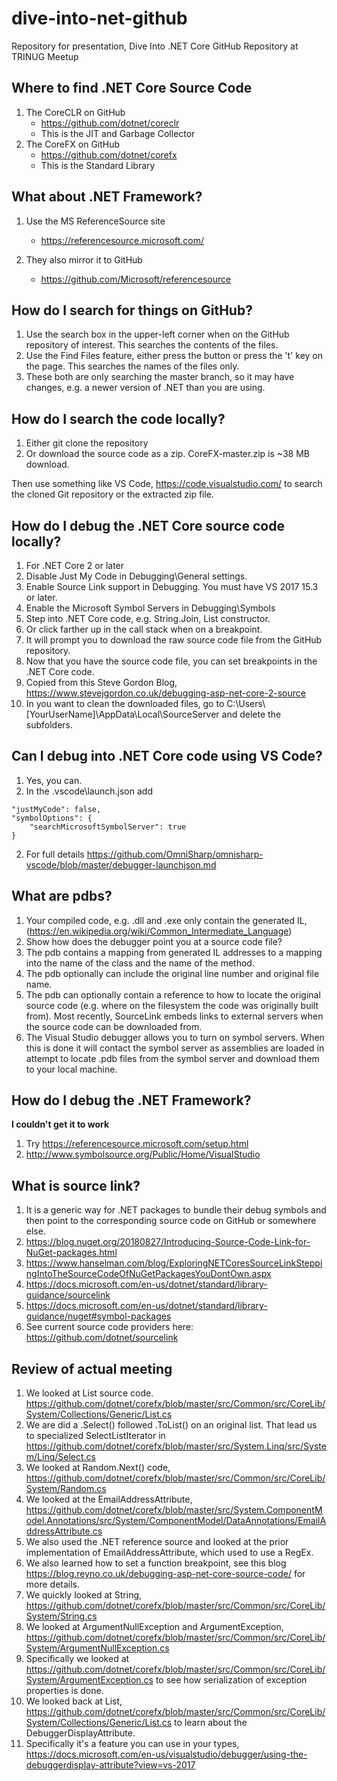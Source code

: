 # dive-into-net-github
Repository for presentation, Dive Into .NET Core GitHub Repository at TRINUG Meetup

## Where to find .NET Core Source Code

1. The CoreCLR on GitHub
    - https://github.com/dotnet/coreclr
    - This is the JIT and Garbage Collector
2. The CoreFX on GitHub
    - https://github.com/dotnet/corefx
    - This is the Standard Library

## What about .NET Framework?
1. Use the MS ReferenceSource site
    - https://referencesource.microsoft.com/

2. They also mirror it to GitHub
    - https://github.com/Microsoft/referencesource

## How do I search for things on GitHub?
1. Use the search box in the upper-left corner when on the GitHub repository of interest. This searches the contents of the files.
2. Use the Find Files feature, either press the button or press the 't' key on the page. This searches the names of the files only.
3. These both are only searching the master branch, so it may have changes, e.g. a newer version of .NET than you are using.

## How do I search the code locally?
1. Either git clone the repository
2. Or download the source code as a zip. CoreFX-master.zip is ~38 MB download.

Then use something like VS Code, https://code.visualstudio.com/ to search the cloned Git repository or the extracted zip file.

## How do I debug the .NET Core source code locally?

1. For .NET Core 2 or later
2. Disable Just My Code in Debugging\General settings.
3. Enable Source Link support in Debugging. You must have VS 2017 15.3 or later.
4. Enable the Microsoft Symbol Servers in Debugging\Symbols
5. Step into .NET Core code, e.g. String.Join, List<T> constructor.
6. Or click farther up in the call stack when on a breakpoint.
7. It will prompt you to download the raw source code file from the GitHub repository.
8. Now that you have the source code file, you can set breakpoints in the .NET Core code.
9. Copied from this Steve Gordon Blog, https://www.stevejgordon.co.uk/debugging-asp-net-core-2-source
10. In you want to clean the downloaded files, go to C:\Users\\[YourUserName]\AppData\Local\SourceServer and delete the subfolders.

## Can I debug into .NET Core code using VS Code?

1. Yes, you can.
2. In the .vscode\launch.json add
```
"justMyCode": false,
"symbolOptions": {
    "searchMicrosoftSymbolServer": true
}
```
2. For full details https://github.com/OmniSharp/omnisharp-vscode/blob/master/debugger-launchjson.md

## What are pdbs?

1. Your compiled code, e.g. .dll and .exe only contain the generated IL, (https://en.wikipedia.org/wiki/Common_Intermediate_Language)
2. Show how does the debugger point you at a source code file?
3. The pdb contains a mapping from generated IL addresses to a mapping into the name of the class and the name of the method.
4. The pdb optionally can include the original line number and original file name.
5. The pdb can optionally contain a reference to how to locate the original source code (e.g. where on the filesystem the code was originally built from). Most recently, SourceLink embeds links to external servers when the source code can be downloaded from.
6. The Visual Studio debugger allows you to turn on symbol servers. When this is done it will contact the symbol server as assemblies are loaded in attempt to locate .pdb files from the symbol server and download them to your local machine.

## How do I debug the .NET Framework?

**I couldn't get it to work**
1. Try https://referencesource.microsoft.com/setup.html
2. http://www.symbolsource.org/Public/Home/VisualStudio

## What is source link?

1. It is a generic way for .NET packages to bundle their debug symbols and then point to the corresponding source code on GitHub or somewhere else.
2. https://blog.nuget.org/20180827/Introducing-Source-Code-Link-for-NuGet-packages.html
3. https://www.hanselman.com/blog/ExploringNETCoresSourceLinkSteppingIntoTheSourceCodeOfNuGetPackagesYouDontOwn.aspx
4. https://docs.microsoft.com/en-us/dotnet/standard/library-guidance/sourcelink
5. https://docs.microsoft.com/en-us/dotnet/standard/library-guidance/nuget#symbol-packages
6. See current source code providers here: https://github.com/dotnet/sourcelink

## Review of actual meeting

1. We looked at List<T> source code. 
https://github.com/dotnet/corefx/blob/master/src/Common/src/CoreLib/System/Collections/Generic/List.cs
2. We are did a .Select() followed .ToList() on an original list. That lead us to specialized SelectListIterator in https://github.com/dotnet/corefx/blob/master/src/System.Linq/src/System/Linq/Select.cs
3. We looked at Random.Next() code, https://github.com/dotnet/corefx/blob/master/src/Common/src/CoreLib/System/Random.cs
4. We looked at the EmailAddressAttribute, https://github.com/dotnet/corefx/blob/master/src/System.ComponentModel.Annotations/src/System/ComponentModel/DataAnnotations/EmailAddressAttribute.cs
5. We also used the .NET reference source and looked at the prior implementation of EmailAddressAttribute, which used to use a RegEx.
6. We also learned how to set a function breakpoint, see this blog https://blog.reyno.co.uk/debugging-asp-net-core-source-code/ for more details.
7. We quickly looked at String, https://github.com/dotnet/corefx/blob/master/src/Common/src/CoreLib/System/String.cs
8. We looked at ArgumentNullException and ArgumentException, https://github.com/dotnet/corefx/blob/master/src/Common/src/CoreLib/System/ArgumentNullException.cs
9. Specifically we looked at https://github.com/dotnet/corefx/blob/master/src/Common/src/CoreLib/System/ArgumentException.cs to see how serialization of exception properties is done.
10. We looked back at List<T>, https://github.com/dotnet/corefx/blob/master/src/Common/src/CoreLib/System/Collections/Generic/List.cs to learn about the DebuggerDisplayAttribute.
11. Specifically it's a feature you can use in your types, https://docs.microsoft.com/en-us/visualstudio/debugger/using-the-debuggerdisplay-attribute?view=vs-2017





